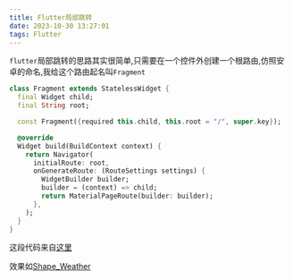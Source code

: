 ```yaml
---
title: Flutter局部跳转
date: 2023-10-30 13:27:01
tags: Flutter
---
```



`flutter`局部跳转的思路其实很简单,只需要在一个控件外创建一个根路由,仿照安卓的命名,我给这个路由起名叫`Fragment`
```dart
class Fragment extends StatelessWidget {
  final Widget child;
  final String root;

  const Fragment({required this.child, this.root = "/", super.key});

  @override
  Widget build(BuildContext context) {
    return Navigator(
      initialRoute: root,
      onGenerateRoute: (RouteSettings settings) {
        WidgetBuilder builder;
        builder = (context) => child;
        return MaterialPageRoute(builder: builder);
      },
    );
  }
}
```
这段代码来自[这里](https://github.com/57UU/Shape_Weather/blob/master/lib/WeatherUI/Control.dart)

效果如[Shape_Weather](https://57uu.github.io/Shape_Weather/)